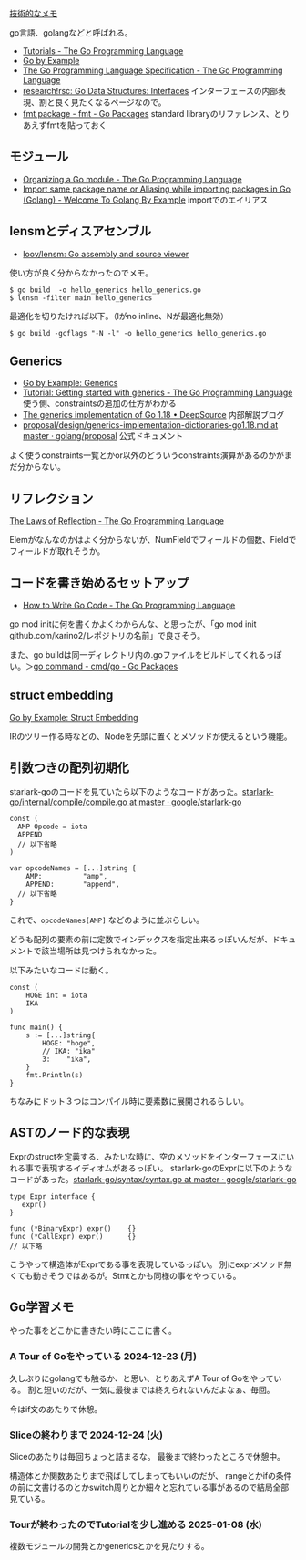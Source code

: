 [技術的なメモ](%E6%8A%80%E8%A1%93%E7%9A%84%E3%81%AA%E3%83%A1%E3%83%A2)

go言語、golangなどと呼ばれる。

- [Tutorials - The Go Programming Language](https://go.dev/doc/tutorial/)
- [Go by Example](https://gobyexample.com/)
- [The Go Programming Language Specification - The Go Programming Language](https://go.dev/ref/spec)
- [research!rsc: Go Data Structures: Interfaces](https://research.swtch.com/interfaces) インターフェースの内部表現、割と良く見たくなるページなので。
- [fmt package - fmt - Go Packages](https://pkg.go.dev/fmt) standard libraryのリファレンス、とりあえずfmtを貼っておく

## モジュール

- [Organizing a Go module - The Go Programming Language](https://go.dev/doc/modules/layout)
- [Import same package name or Aliasing while importing packages in Go (Golang) - Welcome To Golang By Example](https://golangbyexample.com/import-same-package-name-golang/) importでのエイリアス


## lensmとディスアセンブル

- [loov/lensm: Go assembly and source viewer](https://github.com/loov/lensm?tab=readme-ov-file)

使い方が良く分からなかったのでメモ。

```
$ go build  -o hello_generics hello_generics.go
$ lensm -filter main hello_generics
```

最適化を切りたければ以下。（lがno inline、Nが最適化無効）

```
$ go build -gcflags "-N -l" -o hello_generics hello_generics.go
```
 
## Generics

- [Go by Example: Generics](https://gobyexample.com/generics)
- [Tutorial: Getting started with generics - The Go Programming Language](https://go.dev/doc/tutorial/generics) 使う側、constraintsの追加の仕方がわかる
- [The generics implementation of Go 1.18 • DeepSource](https://deepsource.com/blog/go-1-18-generics-implementation) 内部解説ブログ
- [proposal/design/generics-implementation-dictionaries-go1.18.md at master · golang/proposal](https://github.com/golang/proposal/blob/master/design/generics-implementation-dictionaries-go1.18.md) 公式ドキュメント

よく使うconstraints一覧とかor以外のどういうconstraints演算があるのかがまだ分からない。

## リフレクション

[The Laws of Reflection - The Go Programming Language](https://go.dev/blog/laws-of-reflection)

Elemがなんなのかはよく分からないが、NumFieldでフィールドの個数、Fieldでフィールドが取れそうか。

## コードを書き始めるセットアップ

- [How to Write Go Code - The Go Programming Language](https://go.dev/doc/code)

go mod initに何を書くかよくわからんな、と思ったが、「go mod init github.com/karino2/レポジトリの名前」で良さそう。

また、go buildは同一ディレクトリ内の.goファイルをビルドしてくれるっぽい。＞[go command - cmd/go - Go Packages](https://pkg.go.dev/cmd/go#hdr-Compile_packages_and_dependencies)

## struct embedding

[Go by Example: Struct Embedding](https://gobyexample.com/struct-embedding)

IRのツリー作る時などの、Nodeを先頭に置くとメソッドが使えるという機能。

## 引数つきの配列初期化

starlark-goのコードを見ていたら以下のようなコードがあった。[starlark-go/internal/compile/compile.go at master · google/starlark-go](https://github.com/google/starlark-go/blob/master/internal/compile/compile.go)

```golang
const (
  AMP Opcode = iota
  APPEND
  // 以下省略
)

var opcodeNames = [...]string {
	AMP:          "amp",
	APPEND:       "append",
  // 以下省略
}
```

これで、`opcodeNames[AMP]` などのように並ぶらしい。

どうも配列の要素の前に定数でインデックスを指定出来るっぽいんだが、ドキュメントで該当場所は見つけられなかった。

以下みたいなコードは動く。

```golang
const (
	HOGE int = iota
	IKA
)

func main() {
	s := [...]string{
		HOGE: "hoge",
		// IKA: "ika"
		3:    "ika",
	}
	fmt.Println(s)
}
```

ちなみにドット３つはコンパイル時に要素数に展開されるらしい。

## ASTのノード的な表現

Exprのstructを定義する、みたいな時に、空のメソッドをインターフェースにいれる事で表現するイディオムがあるっぽい。
starlark-goのExprに以下のようなコードがあった。[starlark-go/syntax/syntax.go at master · google/starlark-go](https://github.com/google/starlark-go/blob/master/syntax/syntax.go#L220)

```golang
type Expr interface {
   expr()
}

func (*BinaryExpr) expr()    {}
func (*CallExpr) expr()      {}
// 以下略
```

こうやって構造体がExprである事を表現しているっぽい。 別にexprメソッド無くても動きそうではあるが。Stmtとかも同様の事をやっている。

## Go学習メモ 

やった事をどこかに書きたい時にここに書く。

### A Tour of Goをやっている 2024-12-23 (月)

久しぶりにgolangでも触るか、と思い、とりあえずA Tour of Goをやっている。
割と短いのだが、一気に最後までは終えられないんだよなぁ、毎回。

今はif文のあたりで休憩。

### Sliceの終わりまで 2024-12-24 (火)

Sliceのあたりは毎回ちょっと詰まるな。
最後まで終わったところで休憩中。

構造体とか関数あたりまで飛ばしてしまってもいいのだが、
rangeとかifの条件の前に文書けるのとかswitch周りとか細々と忘れている事があるので結局全部見ている。

### Tourが終わったのでTutorialを少し進める 2025-01-08 (水)

複数モジュールの開発とかgenericsとかを見たりする。